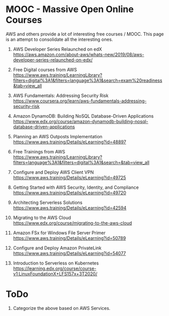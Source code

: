# MOOC - Massive Open Online Courses

AWS and others provide a lot of interesting free courses / MOOC. This page is an attempt to consolidate all the interesting ones.

1. AWS Developer Series Relaunched on edX\
https://aws.amazon.com/about-aws/whats-new/2019/08/aws-developer-series-relaunched-on-edx/

1. Free Digital courses from AWS\
https://www.aws.training/LearningLibrary?filters=digital%3A1&filters=language%3A1&search=exam%20readiness&tab=view_all

1. AWS Fundamentals: Addressing Security Risk\
https://www.coursera.org/learn/aws-fundamentals-addressing-security-risk

1. Amazon DynamoDB: Building NoSQL Database-Driven Applications\
https://www.edx.org/course/amazon-dynamodb-building-nosql-database-driven-applications

1. Planning an AWS Outposts Implementation\
https://www.aws.training/Details/eLearning?id=48897

1. Free Trainings from AWS\
https://www.aws.training/LearningLibrary?filters=language%3A1&filters=digital%3A1&search=&tab=view_all

1. Configure and Deploy AWS Client VPN\
https://www.aws.training/Details/eLearning?id=49725

1. Getting Started with AWS Security, Identity, and Compliance\
https://www.aws.training/Details/eLearning?id=49720

1. Architecting Serverless Solutions\
https://www.aws.training/Details/eLearning?id=42594

1. Migrating to the AWS Cloud\
https://www.edx.org/course/migrating-to-the-aws-cloud

1. Amazon FSx for Windows File Server Primer\
https://www.aws.training/Details/eLearning?id=50789

1. Configure and Deploy Amazon PrivateLink\
https://www.aws.training/Details/eLearning?id=54077

1. Introduction to Serverless on Kubernetes\
https://learning.edx.org/course/course-v1:LinuxFoundationX+LFS157x+3T2020/

# ToDo

1. Categorize the above based on AWS Services.